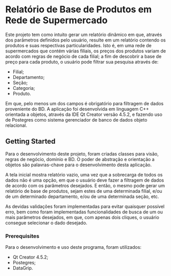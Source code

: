 # Relatório de Base de Produtos em Rede de Supermercado

Este projeto tem como intuito gerar um relatório dinâmico em que, através dos parâmetros definidos pelo usuário, resulte em um relatório contendo os produtos e suas respectivas particularidades. Isto é, em uma rede de supermercados que contém várias filiais, os preços dos produtos variam de acordo com regras de negócio de cada filial; a fim de descobrir a base de preço para cada produto, o usuário pode filtrar sua pesquisa através de:
  - Filial;
  - Departamento;
  - Seção;
  - Categoria;
  - Produto.
  
 Em que, pelo menos um dos campos é obrigatório para filtragem de dados proveniente do BD. A aplicação foi desenvolvida em linguagem C++ orientada a objetos, através da IDE Qt Creator versão 4.5.2, e fazendo uso de Postegres como sistema gerenciador de banco de dados objeto relacional.
 
## Getting Started

Para o desenvolvimento deste projeto, foram criadas classes para visão, regras de negócio, domínio e BD. O poder de abstração e orientação a objetos são palavras-chave para o desenvolvimento desta aplicação. 

A tela inicial mostra relatório vazio, uma vez que a sobrecarga de todos os dados não é uma opção, em que o usuário deve fazer a filtragem de dados de acordo com os parâmetros desejados. E então, o mesmo pode gerar um relatório de base de produtos, sejam estes de uma determinada filial, e/ou de um determinado departamento, e/ou de uma determinada seção, etc.

As devidas validações foram implementadas para evitar quaisquer possível erro, bem como foram implementadas funcionalidades de busca de um ou mais parâmetros desejados, em que, com apenas dois cliques, o usuário consegue selecionar o dado desejado.

### Prerequisites

Para o desenvolvimento e uso deste programa, foram utilizados:
  - Qt Creator 4.5.2;
  - Postegres;
  - DataGrip.
